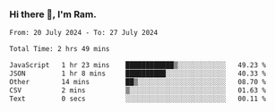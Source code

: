 ### Hi there 👋, I'm Ram.

<!--START_SECTION:waka-->

```txt
From: 20 July 2024 - To: 27 July 2024

Total Time: 2 hrs 49 mins

JavaScript   1 hr 23 mins    ████████████▒░░░░░░░░░░░░   49.23 %
JSON         1 hr 8 mins     ██████████░░░░░░░░░░░░░░░   40.33 %
Other        14 mins         ██▒░░░░░░░░░░░░░░░░░░░░░░   08.70 %
CSV          2 mins          ▒░░░░░░░░░░░░░░░░░░░░░░░░   01.63 %
Text         0 secs          ░░░░░░░░░░░░░░░░░░░░░░░░░   00.11 %
```

<!--END_SECTION:waka-->
